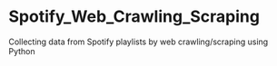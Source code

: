 # Spotify_Web_Crawling_Scraping
Collecting data from Spotify playlists by web crawling/scraping using Python

